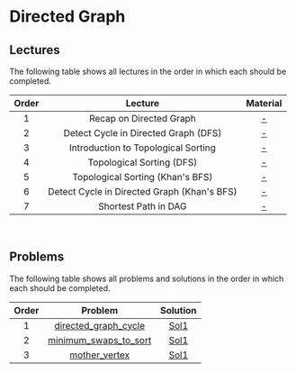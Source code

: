 # Directed Graph

## Lectures

The following table shows all lectures in the order in which each should be completed.

| Order | Lecture | Material |
|:---:|:---:|:---:|
| 1 | Recap on Directed Graph | [-]() |
| 2 | Detect Cycle in Directed Graph (DFS) | [-]() |
| 3 | Introduction to Topological Sorting | [-]() |
| 4 | Topological Sorting (DFS) | [-]() |
| 5 | Topological Sorting (Khan's BFS) | [-]() |
| 6 | Detect Cycle in Directed Graph (Khan's BFS) | [-]() |
| 7 | Shortest Path in DAG | [-]() |
<br>

## Problems

The following table shows all problems and solutions in the order in which each should be completed.

| Order | Problem | Solution |
|:---:|:---:|:---:|
| 1 | [directed_graph_cycle]() | [Sol1]() |
| 2 | [minimum_swaps_to_sort]() | [Sol1]() |
| 3 | [mother_vertex]() | [Sol1]() |